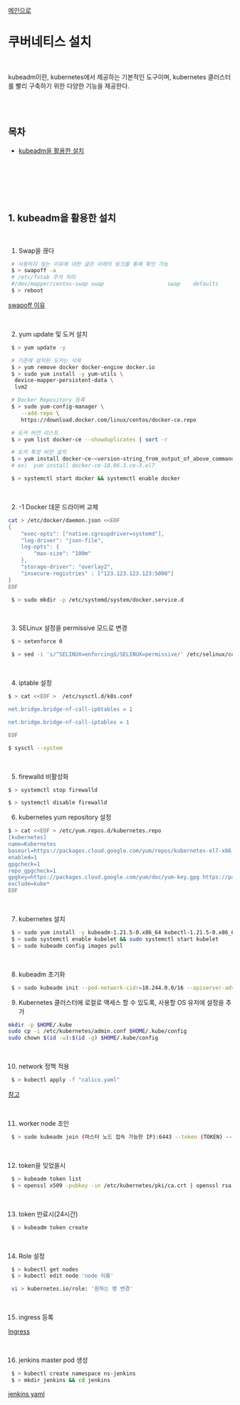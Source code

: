 <a href="https://github.com/och5351/cluster#readme">메인으로</a>

<a id="home1"></a>

# 쿠버네티스 설치

<br>

kubeadm이란, kubernetes에서 제공하는 기본적인 도구이며, kubernetes 클러스터를 빨리 구축하기 위한 다양한 기능을 제공한다.

<br><br>

## 목차

- [kubeadm을 활용한 설치](#1)

<br><br>

<br><br>
<a id="1"></a>

## 1. kubeadm을 활용한 설치

<br>

1. Swap을 끊다

```bash
 # 사용하지 않는 이유에 대한 글은 아래의 링크를 통해 확인 가능
 $ > swapoff -a
 # /etc/fstab 주석 처리
 #/dev/mapper/centos-swap swap                    swap    defaults        0 0
 $ > reboot
```

<a href="https://www.evernote.com/shard/s360/client/snv?noteGuid=caa3d18e-4bda-4516-9ec9-1180999015e2&noteKey=46fa507ba5b78edc&sn=https%3A%2F%2Fwww.evernote.com%2Fshard%2Fs360%2Fsh%2Fcaa3d18e-4bda-4516-9ec9-1180999015e2%2F46fa507ba5b78edc&title=191120%2Bwhy%2Bk8s%2Bdisable%2Bswap%253F">swapoff 이유</a>

<br>

2. yum update 및 도커 설치

```bash
 $ > yum update -y

 # 기존에 설치된 도커는 삭제
 $ > yum remove docker docker-engine docker.io
 $ > sudo yum install -y yum-utils \
  device-mapper-persistent-data \
  lvm2

 # Docker Repository 등록
 $ > sudo yum-config-manager \
    --add-repo \
    https://download.docker.com/linux/centos/docker-ce.repo

 # 도커 버전 리스트
 $ > yum list docker-ce --showduplicates | sort -r

 # 도커 특정 버전 설치
 $ > yum install docker-ce-<version-string_from_output_of_above_command>
 # ex)  yum install docker-ce-18.06.3.ce-3.el7

 $ > systemctl start docker && systemctl enable docker
```

<br>

2. -1 Docker 데몬 드라이버 교체

```bash
cat > /etc/docker/daemon.json <<EOF
{
    "exec-opts": ["native.cgroupdriver=systemd"],
    "log-driver": "json-file",
    log-opts": {
        "max-size": "100m"
    },
    "storage-driver": "overlay2",
    "insecure-registries" : ["123.123.123.123:5000"]
}
EOF

 $ > sudo mkdir -p /etc/systemd/system/docker.service.d
```

<br>

3. SELinux 설정을 permissive 모드로 변경

```bash
 $ > setenforce 0

 $ > sed -i 's/^SELINUX=enforcing$/SELINUX=permissive/' /etc/selinux/config
```

<br>

4. iptable 설정

```bash
$ > cat <<EOF >  /etc/sysctl.d/k8s.conf

net.bridge.bridge-nf-call-ip6tables = 1

net.bridge.bridge-nf-call-iptables = 1

EOF

$ sysctl --system
```

<br>

5. firewalld 비활성화

```bash
$ > systemctl stop firewalld

$ > systemctl disable firewalld
```

6. kubernetes yum repository 설정

```bash
$ > cat <<EOF > /etc/yum.repos.d/kubernetes.repo
[kubernetes]
name=Kubernetes
baseurl=https://packages.cloud.google.com/yum/repos/kubernetes-el7-x86_64
enabled=1
gpgcheck=1
repo_gpgcheck=1
gpgkey=https://packages.cloud.google.com/yum/doc/yum-key.gpg https://packages.cloud.google.com/yum/doc/rpm-package-key.gpg
exclude=kube*
EOF
```

<br>

7. kubernetes 설치

```bash
 $ > sudo yum install -y kubeadm-1.21.5-0.x86_64 kubectl-1.21.5-0.x86_64 kubelet-1.21.5-0.x86_64 --disableexcludes=kubernetes
 $ > sudo systemctl enable kubelet && sudo systemctl start kubelet
 $ > sudo kubeadm config images pull
```

<br>

8. kubeadm 초기화

```bash
 $ > sudo kubeadm init --pod-network-cidr=10.244.0.0/16 --apiserver-advertise-address='private IP'
```

9. Kubernetes 클러스터에 로컬로 액세스 할 수 있도록, 사용할 OS 유저에 설정을 추가

```bash
mkdir -p $HOME/.kube
sudo cp -i /etc/kubernetes/admin.conf $HOME/.kube/config
sudo chown $(id -u):$(id -g) $HOME/.kube/config
```

<br>

10. network 정책 적용

```bash
 $ > kubectl apply -f "calico.yaml"
```

<a href="https://lifeplan-b.tistory.com/158?category=886551">참고</a>

<br>

11. worker node 조인

```bash
 $ > sudo kubeadm join (마스터 노드 접속 가능한 IP):6443 --token (TOKEN) --discovery-token-ca-cert-hash (DISCOVERY_HASH)
```

<br>

12. token을 잊었을시

```bash
 $ > kubeadm token list
 $ > openssl x509 -pubkey -in /etc/kubernetes/pki/ca.crt | openssl rsa -pubin -outform der 2>/dev/null | openssl dgst -sha256 -hex | sed 's/^.* //'
```

<br>

13. token 만료시(24시간)

```bash
 $ > kubeadm token create
```

<br>

14. Role 설정

```bash
 $ > kubectl get nodes
 $ > kubectl edit node 'node 이름'

 vi > kubernetes.io/role: '원하는 명 변경'
```

<br>

15. ingress 등록

<a href="https://github.com/och5351/cluster/tree/main/master_yaml/ingress-keepalived">Ingress</a>

<br>

16. jenkins master pod 생성

```bash
 $ > kubectl create namespace ns-jenkins
 $ > mkdir jenkins && cd jenkins
```

<a href="https://github.com/och5351/cluster/tree/main/master_yaml/jenkins">jenkins yaml</a>

<br>
